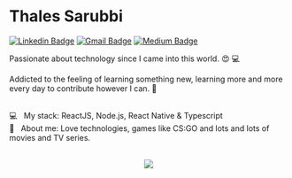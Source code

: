 <!--
**thalessarubbi/thalessarubbi** is a ✨ _special_ ✨ repository because its `README.md` (this file) appears on your GitHub profile.

Here are some ideas to get you started:

- 🔭 I’m currently working on ...
- 🌱 I’m currently learning ...
- 👯 I’m looking to collaborate on ...
- 🤔 I’m looking for help with ...
- 💬 Ask me about ...
- 📫 How to reach me: ...
- 😄 Pronouns: ...
- ⚡ Fun fact: ...
-->

# Thales Sarubbi

[![Linkedin Badge](https://img.shields.io/badge/-Thales%20Sarubbi-26c3eb?style=for-the-badge&logo=Linkedin&logoColor=white&link=https://www.linkedin.com/in/thales-sarubbi/)](https://www.linkedin.com/in/thales-sarubbi/) [![Gmail Badge](https://img.shields.io/badge/-thalessarubbi@gmail.com-26c3eb?style=for-the-badge&logo=Gmail&logoColor=white&link=mailto:thalessarubbi@gmail.com)](mailto:thalessarubbi@gmail.com) [![Medium Badge](https://img.shields.io/badge/-thalessarubbi-26c3eb?style=for-the-badge&logo=Medium&logoColor=white&link=https://medium.com/@thalessarubbi_37827)](https://medium.com/@thalessarubbi_37827)

Passionate about technology since I came into this world. :heart_eyes: :computer:

Addicted to the feeling of learning something new, learning more and more every day to contribute however I can. :muscle:

 <br/> :computer: &nbsp; My stack: ReactJS, Node.js, React Native & Typescript
 <br/> 💬  &nbsp; About me: Love technologies, games like CS:GO and lots and lots of movies and TV series.
 
 <p align="center">
  <br />
  <img src="https://github-readme-stats.vercel.app/api?username=thalessarubbi&show_icons=true&title_color=26c3eb&icon_color=26c3eb&text_color=fff&bg_color=4A494A"/>
 </p>
